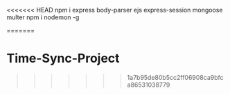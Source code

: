 <<<<<<< HEAD
npm i express body-parser ejs express-session mongoose multer
npm i nodemon -g




=======
# Time-Sync-Project
>>>>>>> 1a7b95de80b5cc2ff06908ca9bfca86531038779
